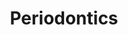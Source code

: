 ---
templateKey: specialties-page
language: en
title: Periodontics
redirects: /especialidades/periodontics/
hero:
  display: true
  type: default
  image: /img/hero-periodonthics.jpg
  parallax: false
  title: >
    <span class="bebas" style="font-family:Bebas Neue Bold;color:white;font-weight:lighter">Periodontics</span>
  indicator: false
  halfSize: true

procedures:
  display: true
  title: Give your Health the Value It Deserves!
  procedures:
    - title: Facilities
      to: /en/the-clinic/facilities/
      img: /img/procedures-facilities.jpg
    - title: Technology
      to: /en/the-clinic/technology/
      img: /img/procedures-technology.jpg
    - title: Professional Staff
      to:  /en/professional-staff/
      img: /img/procedures-professionals.png
---